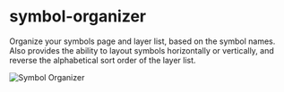 # symbol-organizer
Organize your symbols page and layer list, based on the symbol names. Also provides the ability to layout symbols horizontally or vertically, and reverse the alphabetical sort order of the layer list.

![Symbol Organizer](https://raw.githubusercontent.com/sonburn/symbol-organizer/master/Screenshots/Symbol%20Organizer.png)
